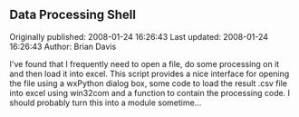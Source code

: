 ## Data Processing Shell 
Originally published: 2008-01-24 16:26:43 
Last updated: 2008-01-24 16:26:43 
Author: Brian Davis 
 
I've found that I frequently need to open a file, do some processing on it and then load it into excel. This script provides a nice interface for opening the file using a wxPython dialog box, some code to load the result .csv file into excel using win32com and a function to contain the processing code. I should probably turn this into a module sometime...